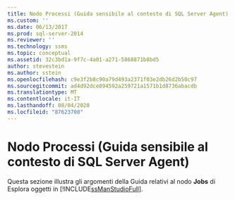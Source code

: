 ```yaml
---
title: Nodo Processi (Guida sensibile al contesto di SQL Server Agent) | Microsoft Docs
ms.custom: ''
ms.date: 06/13/2017
ms.prod: sql-server-2014
ms.reviewer: ''
ms.technology: ssms
ms.topic: conceptual
ms.assetid: 32c3bd1a-9f7c-4a01-a271-5868871b8bd5
author: stevestein
ms.author: sstein
ms.openlocfilehash: c9e3f2b8c90a79d493a2371f03e2db26d2b50c97
ms.sourcegitcommit: ad4d92dce894592a259721a1571b1d8736abacdb
ms.translationtype: MT
ms.contentlocale: it-IT
ms.lasthandoff: 08/04/2020
ms.locfileid: "87623708"
---
```

# <a name="jobs-node-sql-server-agent-f1-help"></a>Nodo Processi (Guida sensibile al contesto di SQL Server Agent)
  Questa sezione illustra gli argomenti della Guida relativi al nodo **Jobs** di Esplora oggetti in [!INCLUDE[ssManStudioFull](../../includes/ssmanstudiofull-md.md)].  
  
  
